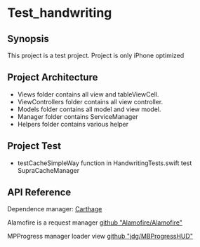 # Test_handwriting

## Synopsis

This project is a test project.
Project is only iPhone optimized 


## Project Architecture
* Views folder contains all view and tableViewCell.
* ViewControllers folder contains all view controller. 
* Models folder contains all model and view model. 
* Manager folder contains ServiceManager
* Helpers folder contains various helper

## Project Test
* testCacheSimpleWay function in HandwritingTests.swift test SupraCacheManager 

## API Reference

Dependence manager: [Carthage](https://github.com/Carthage/Carthage)

Alamofire is a request manager 
[github "Alamofire/Alamofire"](https://github.com/Alamofire/Alamofire)

MPProgress manager loader view 
[github "jdg/MBProgressHUD"](https://github.com/jdg/MBProgressHUD)


